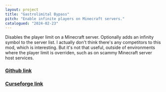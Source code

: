 ```yaml
---
layout: project
title: "Gastrolimital Bypass"
pitch: "Enable infinite players on Minecraft servers."
catalogued: "2024-02-23"
---
```


Disables the player limit on a Minecraft server. Optionally adds an infinity
symbol to the server list. I actually don't think there's any competitors to
this mod, which is interesting. But it's not that useful, outside of
environments where the player limit is overriden, such as on scammy Minecraft
server host services.

### [Github link](https://github.com/rwilliaise/no-player-limit)
### [Curseforge link](https://www.curseforge.com/minecraft/mc-mods/gastrolimital-bypass)
